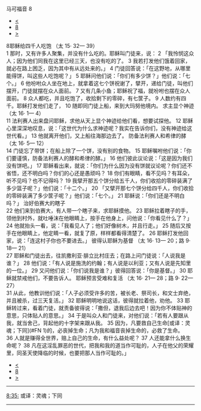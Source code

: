 ﻿





 马可福音 8




* [<](bible/MRK07.md)
* [8](bible/MRK.md)
* [>](bible/MRK09.md)



 
8耶稣给四千人吃饱 （太
15·
32—
39）  
1 那时，又有许多人聚集，并没有什么吃的。耶稣叫门徒来，说： 
2 「我怜悯这众人；因为他们同我在这里已经三天，也没有吃的了。 
3 我若打发他们饿着回家，就必在路上困乏，因为其中有从远处来的。」 
4 门徒回答说：「在这野地，从哪里能得饼，叫这些人吃饱呢？」 
5 耶稣问他们说：「你们有多少饼？」他们说：「七个。」 
6 他吩咐众人坐在地上，就拿着这七个饼祝谢了，擘开，递给门徒，叫他们摆开，门徒就摆在众人面前。 
7 又有几条小鱼；耶稣祝了福，就吩咐也摆在众人面前。 
8 众人都吃，并且吃饱了，收拾剩下的零碎，有七筐子。 
9 人数约有四千。耶稣打发他们走了， 
10 随即同门徒上船，来到大玛努他境内。 求主显个神迹 （太
16·
1—
4）  
11 法利赛人出来盘问耶稣，求他从天上显个神迹给他们看，想要试探他。 
12 耶稣心里深深地叹息，说：「这世代为什么求神迹呢？我实在告诉你们，没有神迹给这世代看。」 
13 他就离开他们，又上船往海那边去了。 防备法利赛人和希律的酵 （太
16·
5—
12）  
14 门徒忘了带饼；在船上除了一个饼，没有别的食物。 
15 耶稣嘱咐他们说：「你们要谨慎，防备法利赛人的酵和希律的酵。」 
16 他们彼此议论说：「这是因为我们没有饼吧。」 
17 耶稣看出来，就说：「你们为什么因为没有饼就议论呢？你们还不省悟，还不明白吗？你们的心还是愚顽吗？ 
18 你们有眼睛，看不见吗？有耳朵，听不见吗？也不记得吗？ 
19 我擘开那五个饼分给五千人，你们收拾的零碎装满了多少篮子呢？」他们说：「十二个。」 
20 「又擘开那七个饼分给四千人，你们收拾的零碎装满了多少筐子呢？」他们说：「七个。」 
21 耶稣说：「你们还是不明白吗？」 治好伯赛大的瞎子  
22 他们来到伯赛大，有人带一个瞎子来，求耶稣摸他。 
23 耶稣拉着瞎子的手，领他到村外，就吐唾沫在他眼睛上，按手在他身上，问他说：「你看见什么了？」 
24 他就抬头一看，说：「我看见人了；他们好像树木，并且行走。」 
25 随后又按手在他眼睛上，他定睛一看，就复了原，样样都看得清楚了。 
26 耶稣打发他回家，说：「连这村子你也不要进去。」 彼得认耶稣为基督 （太
16·
13—
20；路
9·
18—
21）  
27 耶稣和门徒出去，往凯撒利亚·腓立比村庄去；在路上问门徒说：「人说我是谁？」 
28 他们说：「有人说是施洗的约翰；有人说是以利亚；又有人说是先知里的一位。」 
29 又问他们说：「你们说我是谁？」彼得回答说：「你是基督。」 
30 耶稣就禁戒他们，不要告诉人。 耶稣预言受难和复活 （太
16·
21—
28；路
9·
22—
27）  
31 从此，他教训他们说：「人子必须受许多的苦，被长老、祭司长，和文士弃绝，并且被杀，过三天复活。」 
32 耶稣明明地说这话，彼得就拉着他，劝他。 
33 耶稣转过来，看着门徒，就责备彼得说：「撒但，退我后边去吧！因为你不体贴神的意思，只体贴人的意思。」 
34 于是叫众人和门徒来，对他们说：「若有人要跟从我，就当舍己，背起他的十字架来跟从我。 
35 因为，凡要救自己生命[或译：灵魂；下同](#FN
1)的，必丧掉生命；凡为我和福音丧掉生命的，必救了生命。 
36 人就是赚得全世界，赔上自己的生命，有什么益处呢？ 
37 人还能拿什么换生命呢？ 
38 凡在这淫乱罪恶的世代，把我和我的道当作可耻的，人子在他父的荣耀里，同圣天使降临的时候，也要把那人当作可耻的。」 
* [<](bible/MRK07.md)
* [8](bible/MRK.md)
* [>](bible/MRK09.md)





---


[8:35:](#V35)
或译：灵魂；下同




---









